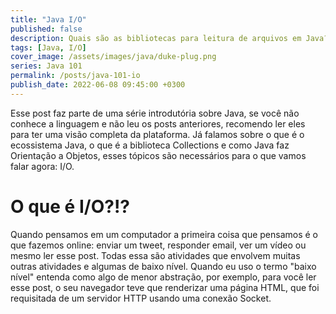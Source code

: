 ```yaml
---
title: "Java I/O"
published: false
description: Quais são as bibliotecas para leitura de arquivos em Java? O que significa ler e escrever em um programa?
tags: [Java, I/O]
cover_image: /assets/images/java/duke-plug.png
series: Java 101
permalink: /posts/java-101-io
publish_date: 2022-06-08 09:45:00 +0300
---
```


Esse post faz parte de uma série introdutória sobre Java, se você não conhece a linguagem e não leu os posts anteriores, recomendo ler eles para ter uma visão completa da plataforma. Já falamos sobre o que é o ecossistema Java, o que é a biblioteca Collections e como Java faz Orientação a Objetos, esses tópicos são necessários para o que vamos falar agora: I/O.

# O que é I/O?!?

Quando pensamos em um computador a primeira coisa que pensamos é o que fazemos online: enviar um tweet, responder email, ver um vídeo ou mesmo ler esse post. Todas essa são atividades que envolvem muitas outras atividades e algumas de baixo nível. Quando eu uso o termo "baixo nível" entenda como algo de menor abstração, por exemplo, para você ler esse post, o seu navegador teve que renderizar uma página HTML, que foi requisitada de um servidor HTTP usando uma conexão Socket.